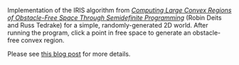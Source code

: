 Implementation of the IRIS algorithm from [*Computing Large Convex Regions of Obstacle-Free Space Through Semidefinite Programming*](https://link.springer.com/chapter/10.1007/978-3-319-16595-0_7) (Robin Deits and Russ Tedrake) for a simple, randomly-generated 2D world. After running the program, click a point in free space to generate an obstacle-free convex region.

Please see [this blog post](https://blog.tommycohn.com/2022/09/reimplementing-iris-computing-large.html) for more details.